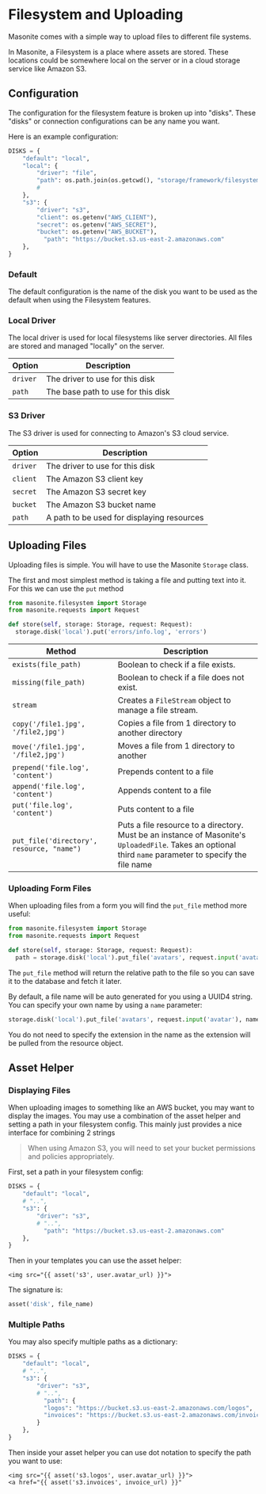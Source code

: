 # Filesystem and Uploading

Masonite comes with a simple way to upload files to different file systems.

In Masonite, a Filesystem is a place where assets are stored. These locations could be somewhere local on the server or in a cloud storage service like Amazon S3.

## Configuration

The configuration for the filesystem feature is broken up into "disks". These "disks" or connection configurations can be any name you want.

Here is an example configuration:

```python
DISKS = {
    "default": "local",
    "local": {
        "driver": "file",
        "path": os.path.join(os.getcwd(), "storage/framework/filesystem")
        #
    },
    "s3": {
        "driver": "s3",
        "client": os.getenv("AWS_CLIENT"),
        "secret": os.getenv("AWS_SECRET"),
        "bucket": os.getenv("AWS_BUCKET"),
          "path": "https://bucket.s3.us-east-2.amazonaws.com"
    },
}
```

### Default

The default configuration is the name of the disk you want to be used as the default when using the Filesystem features.

### Local Driver

The local driver is used for local filesystems like server directories. All files are stored and managed "locally" on the server.

| Option   | Description                        |
| -------- | ---------------------------------- |
| `driver` | The driver to use for this disk    |
| `path`   | The base path to use for this disk |

### S3 Driver

The S3 driver is used for connecting to Amazon's S3 cloud service.

| Option   | Description                                |
| -------- | ------------------------------------------ |
| `driver` | The driver to use for this disk            |
| `client` | The Amazon S3 client key                   |
| `secret` | The Amazon S3 secret key                   |
| `bucket` | The Amazon S3 bucket name                  |
| `path`   | A path to be used for displaying resources |

## Uploading Files

Uploading files is simple. You will have to use the Masonite `Storage` class.

The first and most simplest method is taking a file and putting text into it. For this we can use the `put` method

```python
from masonite.filesystem import Storage
from masonite.requests import Request

def store(self, storage: Storage, request: Request):
  storage.disk('local').put('errors/info.log', 'errors')
```

| Method                                    | Description                                                                                                                                              |
| ----------------------------------------- | -------------------------------------------------------------------------------------------------------------------------------------------------------- |
| `exists(file_path)`                       | Boolean to check if a file exists.                                                                                                                       |
| `missing(file_path)`                      | Boolean to check if a file does not exist.                                                                                                               |
| `stream`                                  | Creates a `FileStream` object to manage a file stream.                                                                                                   |
| `copy('/file1.jpg', '/file2,jpg')`        | Copies a file from 1 directory to another directory                                                                                                      |
| `move('/file1.jpg', '/file2,jpg')`        | Moves a file from 1 directory to another                                                                                                                 |
| `prepend('file.log', 'content')`          | Prepends content to a file                                                                                                                               |
| `append('file.log', 'content')`           | Appends content to a file                                                                                                                                |
| `put('file.log', 'content')`              | Puts content to a file                                                                                                                                   |
| `put_file('directory', resource, "name")` | Puts a file resource to a directory. Must be an instance of Masonite's `UploadedFile`. Takes an optional third `name` parameter to specify the file name |

### Uploading Form Files

When uploading files from a form you will find the `put_file` method more useful:

```python
from masonite.filesystem import Storage
from masonite.requests import Request

def store(self, storage: Storage, request: Request):
  path = storage.disk('local').put_file('avatars', request.input('avatar'))
```

The `put_file` method will return the relative path to the file so you can save it to the database and fetch it later.

By default, a file name will be auto generated for you using a UUID4 string. You can specify your own name by using a `name` parameter:

```python
storage.disk('local').put_file('avatars', request.input('avatar'), name="user1")
```

You do not need to specify the extension in the name as the extension will be pulled from the resource object.

## Asset Helper

### Displaying Files

When uploading images to something like an AWS bucket, you may want to display the images. You may use a combination of the asset helper and setting a path in your filesystem config. This mainly just provides a nice interface for combining 2 strings

> When using Amazon S3, you will need to set your bucket permissions and policies appropriately.

First, set a path in your filesystem config:

```python
DISKS = {
    "default": "local",
    # "..",
    "s3": {
        "driver": "s3",
        # "..",
          "path": "https://bucket.s3.us-east-2.amazonaws.com"
    },
}
```

Then in your templates you can use the asset helper:

```markup
<img src="{{ asset('s3', user.avatar_url) }}">
```

The signature is:

```python
asset('disk', file_name)
```

### Multiple Paths

You may also specify multiple paths as a dictionary:

```python
DISKS = {
    "default": "local",
    # "..",
    "s3": {
        "driver": "s3",
        # "..",
          "path": {
          "logos": "https://bucket.s3.us-east-2.amazonaws.com/logos",
          "invoices": "https://bucket.s3.us-east-2.amazonaws.com/invoices"
        }
    },
}
```

Then inside your asset helper you can use dot notation to specify the path you want to use:

```markup
<img src="{{ asset('s3.logos', user.avatar_url) }}">
<a href="{{ asset('s3.invoices', invoice_url) }}"
```
